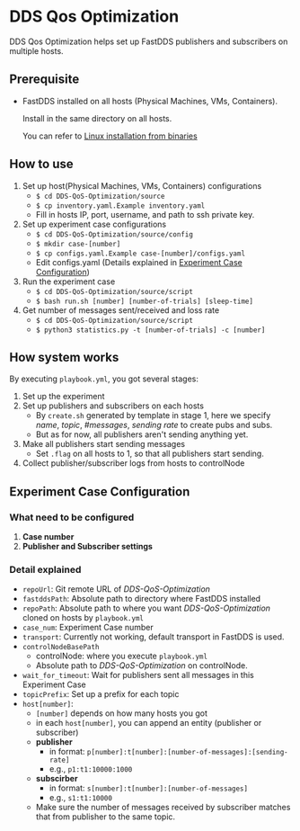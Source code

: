 # DDS Qos Optimization
DDS Qos Optimization helps set up FastDDS publishers and subscribers on multiple hosts.

## Prerequisite
- FastDDS installed on all hosts (Physical Machines, VMs, Containers).

  Install in the same directory on all hosts.
  
  You can refer to [Linux installation from binaries](https://fast-dds.docs.eprosima.com/en/latest/installation/binaries/binaries_linux.html)
## How to use
1. Set up host(Physical Machines, VMs, Containers) configurations
     - `$ cd DDS-QoS-Optimization/source`
     - `$ cp inventory.yaml.Example inventory.yaml`
     - Fill in hosts IP, port, username, and path to ssh private key.
2. Set up experiment case configurations
     - `$ cd DDS-QoS-Optimization/source/config`
     - `$ mkdir case-[number]`
     - `$ cp configs.yaml.Example case-[number]/configs.yaml`
     - Edit configs.yaml (Details explained in [Experiment Case Configuration](#experiment-case-configuration))
3. Run the experiment case
     - `$ cd DDS-QoS-Optimization/source/script`
     - `$ bash run.sh [number] [number-of-trials] [sleep-time]`
4. Get number of messages sent/received and loss rate
     - `$ cd DDS-QoS-Optimization/source/script`
     - `$ python3 statistics.py -t [number-of-trials] -c [number]`

## How system works
By executing `playbook.yml`, you got several stages:
1. Set up the experiment
2. Set up publishers and subscribers on each hosts
     - By `create.sh` generated by template in stage 1, here we specify *name*, *topic*, *#messages*, *sending rate* to create pubs and subs.
     - But as for now, all publishers aren't sending anything yet.
3. Make all publishers start sending messages
     - Set `.flag` on all hosts to 1, so that all publishers start sending.
4. Collect publisher/subscriber logs from hosts to controlNode

## Experiment Case Configuration
### What need to be configured
1. **Case number**
2. **Publisher and Subscriber settings**
### Detail explained
- `repoUrl`: Git remote URL of *DDS-QoS-Optimization*
- `fastddsPath`: Absolute path to directory where FastDDS installed
- `repoPath`: Absolute path to where you want *DDS-QoS-Optimization* cloned on hosts by `playbook.yml`
- `case_num`: Experiment Case number
- `transport`: Currently not working, default transport in FastDDS is used.
- `controlNodeBasePath`
  - controlNode: where you execute `playbook.yml`
  - Absolute path to *DDS-QoS-Optimization* on controlNode.
- `wait_for_timeout`: Wait for publishers sent all messages in this Experiment Case
- `topicPrefix`: Set up a prefix for each topic
- `host[number]`:
  - `[number]` depends on how many hosts you got
  - in each `host[number]`, you can append an entity (publisher or subscriber)
  - **publisher**
      - in format: `p[number]:t[number]:[number-of-messages]:[sending-rate]`
      - e.g., `p1:t1:10000:1000`
  - **subscirber**
      - in format: `s[number]:t[number]:[number-of-messages]`
      - e.g., `s1:t1:10000`
  - Make sure the number of messages received by subscriber matches that from publisher to the same topic.
